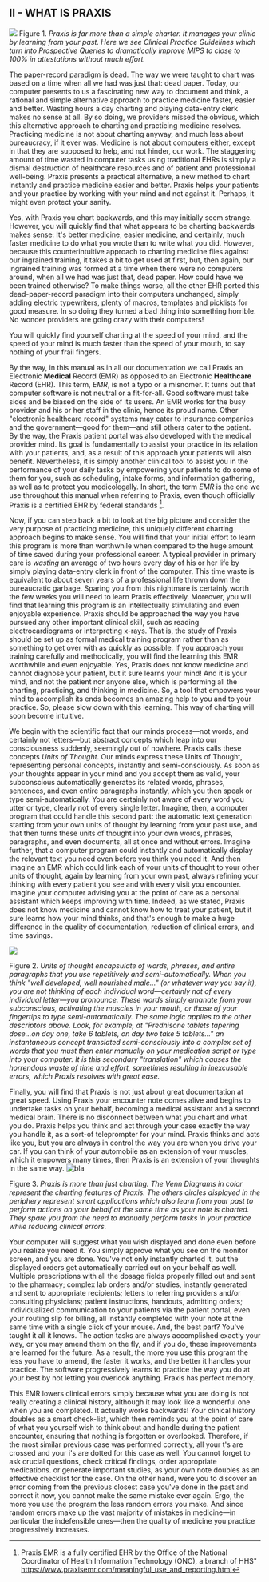 
## II - WHAT IS PRAXIS



![](https://i.ibb.co/z5nzVj9/Imagen1.png)
Figure 1. *Praxis is far more than a simple charter.  It manages your clinic by learning from your past.  Here we see Clinical Practice Guidelines which turn into Prospective Queries to dramatically improve MIPS to close to 100% in attestations without much effort.*

The paper-record paradigm is dead.  The way we were taught to chart was based on a time when all we had was just that: dead paper. Today, our computer presents to us a fascinating new way to document and think, a rational and simple alternative approach to practice medicine faster, easier and better. Wasting hours a day charting and playing data-entry clerk makes no sense at all. By so doing, we providers missed the obvious, which this alternative approach to charting and practicing medicine resolves. Practicing medicine is not about charting anyway, and much less about bureaucracy, if it ever was. Medicine is not about computers either, except in that they are supposed to help, and not hinder, our work.  The staggering amount of time wasted in computer tasks using traditional EHRs is simply a dismal destruction of healthcare resources and of patient and professional well-being. Praxis presents a practical alternative, a new method to chart instantly and practice medicine easier and better. Praxis helps your patients and your practice by working with your mind and not against it. Perhaps, it might even protect your sanity.

Yes, with Praxis you chart backwards, and this may initially seem strange.  However, you will quickly find that what appears to be charting backwards makes sense:  It's better medicine, easier medicine, and certainly, much faster medicine to do what you wrote than to write what you did.  However, because this counterintuitive approach to charting medicine flies against our ingrained training, it takes a bit to get used at first, but, then again, our ingrained training was formed at a time when there were no computers around, when all we had was just that, dead paper. How could have we been trained otherwise?  To make things worse, all the other EHR ported this dead-paper-record paradigm into their computers unchanged, simply adding electric typewriters, plenty of macros, templates and picklists for good measure.  In so doing they turned a bad thing into something horrible.  No wonder providers are going crazy with their computers!

You will quickly find yourself charting at the speed of your mind, and the speed of your mind is much faster than the speed of your mouth, to say nothing of your frail fingers.

By the way, in this manual as in all our documentation we call Praxis an Electronic **Medical** Record (EMR) as opposed to an Electronic **Healthcare** Record (EHR). This term, _EMR_, is not a typo or a misnomer.  It turns out that computer software is not neutral or a fit-for-all. Good software must take sides and be biased on the side of its users. An EMR works for the busy provider and his or her staff in the clinic, hence its proud name. Other "electronic healthcare record" systems may cater to insurance companies and the government—good for them—and still others cater to the patient. By the way, the Praxis patient portal was also developed with the medical provider mind. Its goal is fundamentally to assist your practice in its relation with your patients, and, as a result of this approach your patients will also benefit. Nevertheless, it is simply another clinical tool to assist you in the performance of your daily tasks by empowering your patients to do some of them for you, such as scheduling, intake forms, and information gathering, as well as to protect you medicolegally. In short, the term _EMR_ is the one we use throughout this manual when referring to Praxis, even though officially Praxis is a certified EHR by federal standards [^1].

Now, if you can step back a bit to look at the big picture and consider the very purpose of practicing medicine, this uniquely different charting approach begins to make sense. You will find that your initial effort to learn this program is more than worthwhile when compared to the huge amount of time saved during your professional career. A typical provider in primary care is _wasting_ an average of two hours every day of his or her life by simply playing data-entry clerk in front of the computer. This time waste is equivalent to about seven years of a professional life thrown down the  bureaucratic garbage.  Sparing you from this nightmare is certainly worth the few weeks you will need to learn Praxis effectively. Moreover, you will find that learning this program is an intellectually stimulating and even enjoyable experience.  Praxis should be approached the way you have pursued any other important clinical skill, such as reading electrocardiograms or interpreting x-rays.  That is, the study of Praxis should be set up as formal medical training program rather than as something to get over with as quickly as possible. If you approach your training carefully and methodically, you will find the learning this EMR worthwhile and even enjoyable. Yes, Praxis does not know medicine and cannot diagnose your patient, but it sure learns your mind!  And it is your mind, and not the patient nor anyone else, which is performing all the charting, practicing, and thinking in medicine.  So, a tool that empowers your mind to accomplish its ends becomes an amazing help to you and to your practice. So, please slow down with this learning. This way of charting will soon become intuitive.

We begin with the scientific fact that our minds process—not words, and certainly not letters—but abstract concepts which leap into our consciousness suddenly, seemingly out of nowhere. Praxis calls these concepts _Units of Thought_.  Our minds express these Units of Thought, representing personal concepts, instantly and semi-consciously. As soon as your thoughts appear in your mind and you accept them as valid, your subconscious automatically generates its related words, phrases, sentences, and even entire paragraphs instantly, which you then speak or type semi-automatically.  You are certainly not aware of every word you utter or type­, clearly not of every single letter. Imagine, then, a computer program that could handle this second part­: the automatic text generation starting from your own units of thought­ by learning from your past use, and that then turns these units of thought into your own words, phrases, paragraphs, and even documents, all at once and without errors. Imagine further, that a computer program could instantly and automatically display the relevant text you need even before you think you need it.  And then imagine an EMR which could link each of your units of thought to your other units of thought, again by learning from your own past, always refining your thinking with every patient you see and with every visit you encounter.  Imagine your computer advising you at the point of care as a personal assistant which keeps improving with time.  Indeed, as we stated, Praxis does not know medicine and cannot know how to treat your patient, but it sure learns how your mind thinks, and that's enough to make a huge difference in the quality of documentation, reduction of clinical errors, and time savings.

![](https://i.ibb.co/ZSnj0Jn/Imagen2.png)

Figure 2. *Units of thought encapsulate of words, phrases, and entire paragraphs that you use repetitively and semi-automatically.  When you think "well developed, well nourished male..." (or whatever way you say it), you are not thinking of each individual word­—certainly not of every individual letter­—you pronounce. These words simply emanate from your subconscious, activating the muscles in your mouth, or those of your fingertips to type semi-automatically. The same logic applies to the other descriptors above. Look, for example, at  "Prednisone tablets tapering dose...on day one, take 6 tablets, on day two take 5 tablets..." an instantaneous concept translated semi-consciously into a complex set of words that you must then enter manually on your medication script or type into your computer. It is this secondary "translation" which causes the horrendous waste of  time and effort, sometimes resulting in inexcusable errors, which Praxis resolves with great ease.*


Finally, you will find that Praxis is not just about great documentation at great speed. Using Praxis your encounter note comes alive and begins to undertake tasks on your behalf, becoming a medical assistant and a second medical brain.  There is no disconnect between what you chart and what you do.  Praxis helps you think and act through your case exactly the way you handle it, as a sort-of teleprompter for your mind.  Praxis thinks and acts like you, but you are always in control the way you are when you drive your car. If you can think of your automobile as an extension of your muscles, which it empowers many times, then Praxis is an extension of your thoughts in the same way.
![bla](https://i.ibb.co/pLsBDTq/Imagen3.png)

Figure 3. *Praxis is more than just charting. The Venn Diagrams in color represent the charting features of Praxis. The others circles displayed in the periphery represent smart applications which also learn from your past to perform actions on your behalf at the same time as your note is charted. They spare you from the need to manually perform tasks in your practice while reducing clinical errors.*

Your computer will suggest what you wish displayed and done even before you realize you need it. You simply approve what you see on the monitor screen, and you are done.  You've not only instantly charted it, but the displayed orders get automatically carried out on your behalf as well.  Multiple prescriptions with all the dosage fields properly filled out and sent to the pharmacy; complex lab orders and/or studies, instantly generated and sent to appropriate recipients; letters to referring providers and/or consulting physicians; patient instructions, handouts, admitting orders; individualized communication to your patients via the patient portal, even your routing slip for billing, all instantly completed with your note at the same time with a single click of your mouse. And, the best part? You've taught it all it knows. The action tasks are always accomplished exactly your way, or you may amend them on the fly, and if you do, these improvements are learned for the future. As a result, the more you use this program the less you have to amend, the faster it works, and the better it handles your practice. The software progressively learns to practice the way you do at your best by not letting you overlook anything. Praxis has perfect memory.

This EMR lowers clinical errors simply because what you are doing is not really creating a clinical history, although it may look like a wonderful one when you are completed.  It actually works backwards! Your clinical history doubles as a smart check-list, which then reminds you at the point of care of what you yourself wish to think about and handle during the patient encounter, ensuring that nothing is forgotten or overlooked. Therefore, if the most similar previous case was performed correctly, all your t's are crossed and your i's are dotted for this case as well. You cannot forget to ask crucial questions, check critical findings, order appropriate medications. or generate important studies, as your own note doubles as an effective checklist for the case. On the other hand, were you to discover an error coming from the previous closest case you've done in the past and correct it now, you cannot make the same mistake ever again. Ergo, the more you use the program the less random errors you make. And since random errors make up the vast majority of mistakes in medicine—in particular the indefensible ones—then the quality of medicine you practice progressively increases.


[^1]: Praxis EMR is a fully certified EHR by the Office of the National Coordinator of Health Information Technology (ONC), a branch of HHS" https://www.praxisemr.com/meaningful_use_and_reporting.html 
<!--stackedit_data:
eyJoaXN0b3J5IjpbMTQ0Nzc5MTQxMSwtMTk5NjEyODMxMCw1ND
AxMzQ3MzJdfQ==
-->